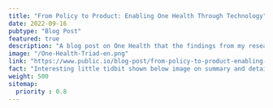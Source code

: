 ```yaml
---
title: "From Policy to Product: Enabling One Health Through Technology"
date: 2022-09-16
pubtype: "Blog Post"
featured: true
description: "A blog post on One Health that the findings from my research project contributed to."
image: "/One-Health-Triad-en.png"
link: "https://www.public.io/blog-post/from-policy-to-product-enabling-one-health-through-technology"
fact: "Interesting little tidbit shown below image on summary and detail page"
weight: 500
sitemap:
  priority : 0.8
---
```

